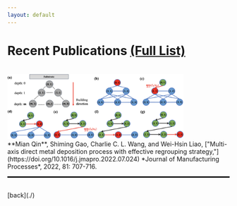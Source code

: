 ```yaml
---
layout: default
---
```


# Recent Publications [(Full List)](https://scholar.google.com/citations?user=Vt3yXJkaAWAC&hl=zh-CN&oi=ao)
<br>
<img src="assets/img/multi-axis.jpg" alt="drawing" width="400"/>    
<br>
**Mian Qin**, Shiming Gao, Charlie C. L. Wang, and Wei-Hsin Liao, ["Multi-axis direct metal deposition process with effective regrouping strategy,"](https://doi.org/10.1016/j.jmapro.2022.07.024) *Journal of Manufacturing Processes*, 2022, 81: 707-716.
<hr style="border:1px solid black">   





<br>
[back](./)
